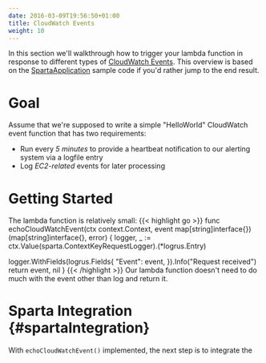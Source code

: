 ```yaml
---
date: 2016-03-09T19:56:50+01:00
title: CloudWatch Events
weight: 10
---
```


In this section we'll walkthrough how to trigger your lambda function in response to different types of [CloudWatch Events](https://aws.amazon.com/blogs/aws/new-cloudwatch-events-track-and-respond-to-changes-to-your-aws-resources/).  This overview is based on the [SpartaApplication](https://github.com/mweagle/SpartaApplication) sample code if you'd rather jump to the end result.

# Goal

Assume that we're supposed to write a simple "HelloWorld" CloudWatch event function that has two requirements:

  * Run every *5 minutes* to provide a heartbeat notification to our alerting system via a logfile entry
  * Log *EC2-related* events for later processing

# Getting Started

The lambda function is relatively small:
{{< highlight go >}}
func echoCloudWatchEvent(ctx context.Context, event map[string]interface{}) (map[string]interface{}, error) {
logger, _ := ctx.Value(sparta.ContextKeyRequestLogger).(*logrus.Entry)

logger.WithFields(logrus.Fields{
	"Event": event,
}).Info("Request received")
return event, nil
}
{{< /highlight >}}
Our lambda function doesn't need to do much with the event other than log and return it.

# Sparta Integration {#spartaIntegration}

With `echoCloudWatchEvent()` implemented, the next step is to integrate the **go** function with Sparta.  This is done by the `appendCloudWatchEventHandler` in the SpartaApplication [application.go](https://github.com/mweagle/SpartaApplication/blob/master/application.go) source.


Our lambda function only needs logfile write privileges, and since these are enabled by default, we can use an empty `sparta.IAMRoleDefinition` value:
{{< highlight go >}}
func appendCloudWatchEventHandler(api *sparta.API,
	lambdaFunctions []*sparta.LambdaAWSInfo) []*sparta.LambdaAWSInfo {

	lambdaFn := sparta.HandleAWSLambda(sparta.LambdaName(echoCloudWatchEvent),
		echoCloudWatchEvent,
		sparta.IAMRoleDefinition{})
{{< /highlight >}}

The next step is to add a `CloudWatchEventsPermission` value that includes the two rule triggers.
{{< highlight go >}}
cloudWatchEventsPermission := sparta.CloudWatchEventsPermission{}
cloudWatchEventsPermission.Rules = make(map[string]sparta.CloudWatchEventsRule, 0)
{{< /highlight >}}

Our two rules will be inserted into the `Rules` map in the next steps.

## Cron Expression

Our first requirement is that the lambda function write a heartbeat to the logfile every 5 mins.  This can be configured by adding a scheduled event:
{{< highlight go >}}
cloudWatchEventsPermission.Rules["Rate5Mins"] = sparta.CloudWatchEventsRule{
  ScheduleExpression: "rate(5 minutes)",
}
{{< /highlight >}}
The `ScheduleExpression` value can either be a _rate_ or a _cron_ [expression](http://docs.aws.amazon.com/AmazonCloudWatch/latest/DeveloperGuide/ScheduledEvents.html).  The map keyname is used when adding the [rule](http://docs.aws.amazon.com/AWSJavaScriptSDK/latest/AWS/CloudWatchEvents.html#putRule-property) during stack provisioning.

## Event Pattern

The other requirement is that our lambda function be notified when matching EC2 events are created.  To support this, we'll add a second `Rule`:

{{< highlight go >}}
cloudWatchEventsPermission.Rules["EC2Activity"] = sparta.CloudWatchEventsRule{
  EventPattern: map[string]interface{}{
    "source":      []string{"aws.ec2"},
    "detail-type": []string{"EC2 Instance State-change Notification"},
  },
}
{{< /highlight >}}

The EC2 event pattern is the **go** JSON-compatible representation of the event pattern that CloudWatch Events will use to trigger our lambda function.  This structured value will be marshaled to a String during CloudFormation Template marshaling.


{{% panel theme="warning" header="Validity Checks" %}}
 Sparta does <b>NOT</b> attempt to validate either <code>ScheduleExpression</code> or <code>EventPattern</code> values prior to calling CloudFormation.  Syntax errors in either value will be detected during provisioning when the Sparta CloudFormation CustomResource calls <a href="http://docs.aws.amazon.com/AWSJavaScriptSDK/latest/AWS/CloudWatchEvents.html#putRule-property">putRule</a> to add the lambda target.  This error will cause the CloudFormation operation to fail.  Any API errors will be logged & are viewable in the <a href="https://blogs.aws.amazon.com/application-management/post/TxPYD8JT4CB5UY/View-CloudFormation-Logs-in-the-Console">CloudFormation Logs Console</a>.
{{% /panel %}}


# Add Permission

With the two rules configured, the final step is to add the `sparta.CloudWatchPermission` to our `sparta.LambdaAWSInfo` value:

{{< highlight go >}}
lambdaFn.Permissions = append(lambdaFn.Permissions, cloudWatchEventsPermission)
return append(lambdaFunctions, lambdaFn)
{{< /highlight >}}

Our entire function is therefore:

{{< highlight go >}}
func appendCloudWatchEventHandler(api *sparta.API,
	lambdaFunctions []*sparta.LambdaAWSInfo) []*sparta.LambdaAWSInfo {

	lambdaFn := sparta.HandleAWSLambda(sparta.LambdaName(echoCloudWatchEvent),
		echoCloudWatchEvent,
		sparta.IAMRoleDefinition{})

	cloudWatchEventsPermission := sparta.CloudWatchEventsPermission{}
	cloudWatchEventsPermission.Rules = make(map[string]sparta.CloudWatchEventsRule, 0)
	cloudWatchEventsPermission.Rules["Rate5Mins"] = sparta.CloudWatchEventsRule{
		ScheduleExpression: "rate(5 minutes)",
	}
	cloudWatchEventsPermission.Rules["EC2Activity"] = sparta.CloudWatchEventsRule{
		EventPattern: map[string]interface{}{
			"source":      []string{"aws.ec2"},
			"detail-type": []string{"EC2 Instance state change"},
		},
	}
	lambdaFn.Permissions = append(lambdaFn.Permissions, cloudWatchEventsPermission)
	return append(lambdaFunctions, lambdaFn)
}
{{< /highlight >}}


# Wrapping Up

With the `lambdaFn` fully defined, we can provide it to `sparta.Main()` and deploy our service.  The workflow below is shared by all CloudWatch Events-triggered lambda functions:

  * Define the lambda function (`echoCloudWatchEvent`).
  * If needed, create the required [IAMRoleDefinition](https://godoc.org/github.com/mweagle/Sparta*IAMRoleDefinition) with appropriate privileges.
  * Provide the lambda function & IAMRoleDefinition to `sparta.HandleAWSLambda()`
  * Create a [CloudWatchEventsPermission](https://godoc.org/github.com/mweagle/Sparta#CloudWatchEventsPermission) value.
  * Add one or more [CloudWatchEventsRules](https://godoc.org/github.com/mweagle/Sparta#CloudWatchEventsRule) to the `CloudWatchEventsPermission.Rules` map that define your lambda function's trigger condition:
    * [Scheduled Events](http://docs.aws.amazon.com/AmazonCloudWatch/latest/DeveloperGuide/ScheduledEvents.html)
    * [Event Patterns](http://docs.aws.amazon.com/AmazonCloudWatch/latest/DeveloperGuide/CloudWatchEventsandEventPatterns.html)
  * Append the `CloudWatchEventsPermission` value to the lambda function's `Permissions` slice.
  * Include the reference in the call to `sparta.Main()`.

# Other Resources

  * Introduction to [CloudWatch Events](https://aws.amazon.com/blogs/aws/new-cloudwatch-events-track-and-respond-to-changes-to-your-aws-resources/)
  * Tim Bray's [Cloud Eventing](https://www.tbray.org/ongoing/When/201x/2016/01/11/CloudWatch-Events) writeup
  * [Run an AWS Lambda Function on a Schedule Using the AWS CLI](http://docs.aws.amazon.com/AmazonCloudWatch/latest/DeveloperGuide/RunLambdaSchedule.html)
  * The EC2 event pattern is drawn from the AWS [Events & Event Patterns](http://docs.aws.amazon.com/AmazonCloudWatch/latest/DeveloperGuide/CloudWatchEventsandEventPatterns.html) documentation
